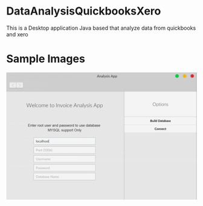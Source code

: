 # DataAnalysisQuickbooksXero
This is a Desktop application Java based that analyze data from quickbooks and xero
# Sample Images
![Analysis Desktop App](img/App.png)

